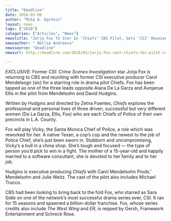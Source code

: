 ```yaml
---
title: "Deadline"
date: 2018-03-08
author: "Mika A. Epstein"
layout: news
tags: ["2018"]
categories: ["Articles", "News"]
newstitle: "Jorja Fox To Star In ‘Chiefs’ CBS Pilot, Sets ‘CSI’ Reunion With Carol Mendelsohn"
newsauthor: " Nellie Andreeva"
newssource: "Deadline"
newsurl: http://deadline.com/2018/03/jorja-fox-cast-chiefs-cbs-pilot-csi-reunion-carol-mendelsohn-cbs-1202319808/

---
```


*EXCLUSIVE:* Former _CSI: Crime Scenes Investigation_ star Jorja Fox is returning to CBS and reuniting with former _CSI_ executive producer Carol Mendelsogn (sic) for a starring role in drama pilot Chiefs. Fox has been tapped as one of the three leads opposite Alana De La Garza and Aunjanue Ellis in the pilot from Mendelsohn and David Hudgins.

Written by Hudgins and directed by Zetna Fuentes, _Chiefs_ explores the professional and personal lives of three driven, successful but very different women (De La Garza, Ellis, Fox) who are each Chiefs of Police of their own precincts in L.A. County.

Fox will play Vicky, the Santa Monica Chief of Police, a role which was reworked for her. A native Texan, a cop’s cop and the newest to the job of Police Chief, she’s just been sworn in. Stubborn and uncompromising, Vicky’s a bull in a china shop. She’s tough and focused — the type of person you’d pick to win in a fight. The mother of a 15-year-old and happily married to a software consultant, she is devoted to her family and to her job.

Hudgins is executive producing _Chiefs_ with Carol Mendelsohn Prods.’ Mendelsohn and Julie Weitz. The cast of the pilot also includes Michael Trucco.

CBS had been looking to bring back to the fold Fox, who starred as Sara Sidle on one of the network’s most successful drama series ever, _CSI_. It ran for 15 seasons and spawned a billion-dollar franchise. Fox, whose series credits also include _The West Wing_ and _ER_, is repped by Gersh, Framework Entertainment and Schreck Rose.
